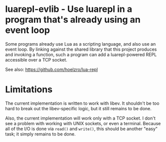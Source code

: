# luarepl-evlib - Use luarepl in a program that's already using an event loop

Some programs already use Lua as a scripting language, and also use an event loop.
By linking against the shared library that this project produces and invoking a function,
such a program can add a luarepl-powered REPL accessible over a TCP socket.

See also: https://github.com/hoelzro/lua-repl

# Limitations

The current implementation is written to work with libev.  It shouldn't be too hard to break out
the libev-specific logic, but it still remains to be done.

Also, the current implementation will work only with a TCP socket.  I don't see a problem with
working with UNIX sockets, or even a terminal.  Because all of the I/O is done via `read()` and
`write()`, this should be another "easy" task; it simply remains to be done.
